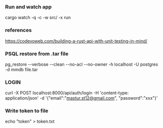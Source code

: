 ### Run and watch app
cargo watch -q -c -w src/ -x run


### references
https://codevoweb.com/building-a-rust-api-with-unit-testing-in-mind/

### PSQL restore from .tar file
pg_restore --verbose --clean --no-acl --no-owner -h localhost -U postgres -d mmdb file.tar

### LOGIN
curl -X POST localhost:8000/api/auth/login -H 'content-type: application/json' -d '{"email":"mastur.st12@gmail.com", "password":"xxx"}'

### Write token to file
echo "token" > token.txt

